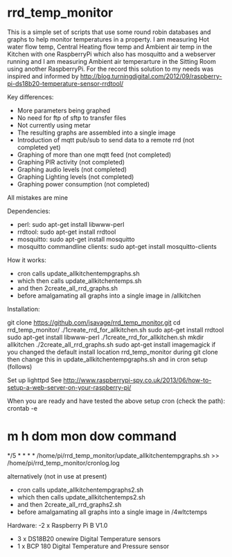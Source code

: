 # rrd_temp_monitor
This is a simple set of scripts that use some round robin databases and graphs to help monitor temperatures in a property.  I am measuring Hot water flow temp, Central Heating flow temp and Ambient air temp in the Kitchen with one RaspberryPi which also has mosquitto and a webserver running and I am measuring Ambient air temperarture in the Sitting Room using another RaspberryPi.  For the record this solution to my needs was inspired and informed by  http://blog.turningdigital.com/2012/09/raspberry-pi-ds18b20-temperature-sensor-rrdtool/

Key differences: 
- More parameters being graphed
- No need for ftp of sftp to transfer files
- Not currently using metar
- The resulting graphs are assembled into a single image
- Introduction of mqtt pub/sub to send data to a remote rrd  (not completed yet)
- Graphing of more than one mqtt feed (not completed) 
- Graphing PIR activity (not completed)
- Graphing audio levels (not completed)
- Graphing Lighting levels (not completed)
- Graphing power consumption (not completed)

All mistakes are mine

Dependencies:
- perl: sudo apt-get install libwww-perl
- rrdtool:  sudo apt-get install rrdtool
- mosquitto: sudo apt-get install mosquitto
- mosquitto commandline clients:  sudo apt-get install mosquitto-clients

How it works:
- cron calls update_allkitchentempgraphs.sh 
- which then calls update_allkitchentemps.sh 
- and then 2create_all_rrd_graphs.sh 
- before amalgamating all graphs into a single image in /allkitchen

Installation:

git clone https://github.com/jsavage/rrd_temp_monitor.git
cd rrd_temp_monitor/
./1create_rrd_for_allkitchen.sh 
sudo apt-get install rrdtool
sudo apt-get install libwww-perl
./1create_rrd_for_allkitchen.sh 
mkdir allkitchen
./2create_all_rrd_graphs.sh 
sudo apt-get install imagemagick
if you changed the default install location rrd_temp_monitor during git clone then change this in update_allkitchentempgraphs.sh and in cron setup (follows)

Set up lighttpd   See http://www.raspberrypi-spy.co.uk/2013/06/how-to-setup-a-web-server-on-your-raspberry-pi/

When you are ready and have tested the above setup cron (check the path):
crontab -e
# m h  dom mon dow   command
*/5 * * * * /home/pi/rrd_temp_monitor/update_allkitchentempgraphs.sh >> /home/pi/rrd_temp_monitor/cronlog.log



alternatively (not in use at present)

- cron calls update_allkitchentempgraphs2.sh 
- which then calls update_allkitchentemps2.sh 
- and then 2create_all_rrd_graphs2.sh 
- before amalgamating all graphs into a single image in /4wltctemps

Hardware:
-2 x Raspberry Pi B V1.0
- 3 x DS18B20 onewire Digital Temperature sensors 
- 1 x BCP 180 Digital Temperature and Pressure sensor

